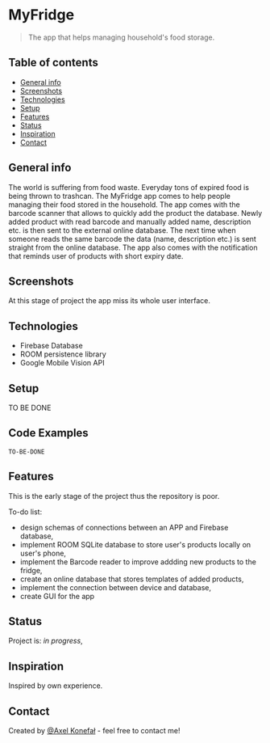 # MyFridge
> The app that helps managing household's food storage.


## Table of contents
* [General info](#general-info)
* [Screenshots](#screenshots)
* [Technologies](#technologies)
* [Setup](#setup)
* [Features](#features)
* [Status](#status)
* [Inspiration](#inspiration)
* [Contact](#contact)

## General info
The world is suffering from food waste. Everyday tons of expired food is being thrown to trashcan. The MyFridge app comes to help people managing their food stored in the household. The app comes with the barcode scanner that allows to quickly add the product the database. Newly added product with read barcode and manually added name, description etc. is then sent to the external online database. The next time when someone reads the same barcode the data (name, description etc.) is sent straight from the online database. The app also comes with the notification that reminds user of products with short expiry date.  

## Screenshots
At this stage of project the app miss its whole user interface.

## Technologies
* Firebase Database
* ROOM persistence library
* Google Mobile Vision API

## Setup
TO BE DONE

## Code Examples

`TO-BE-DONE`

## Features
This is the early stage of the project thus the repository is poor. 

To-do list:
* design schemas of connections between an APP and Firebase database,
* implement ROOM SQLite database to store user's products locally on user's phone,
* implement the Barcode reader to improve addding new products to the fridge,
* create an online database that stores templates of added products,
* implement the connection between device and database,
* create GUI for the app

## Status
Project is: _in progress_, 

## Inspiration
Inspired by own experience. 

## Contact
Created by [@Axel Konefał](https://www.linkedin.com/in/axel-konefa%C5%82-3004631b8/) - feel free to contact me!

